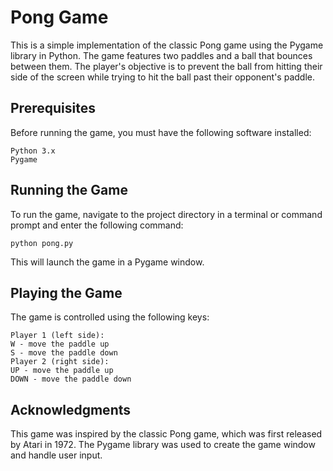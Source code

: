 # Pong Game
This is a simple implementation of the classic Pong game using the Pygame library in Python. The game features two paddles and a ball that bounces between them. The player's objective is to prevent the ball from hitting their side of the screen while trying to hit the ball past their opponent's paddle.

## Prerequisites
Before running the game, you must have the following software installed:
```
Python 3.x
Pygame
```

## Running the Game
To run the game, navigate to the project directory in a terminal or command prompt and enter the following command:
```
python pong.py
```

This will launch the game in a Pygame window.

## Playing the Game
The game is controlled using the following keys:

```
Player 1 (left side):
W - move the paddle up
S - move the paddle down
Player 2 (right side):
UP - move the paddle up
DOWN - move the paddle down
```

## Acknowledgments
This game was inspired by the classic Pong game, which was first released by Atari in 1972. The Pygame library was used to create the game window and handle user input.

